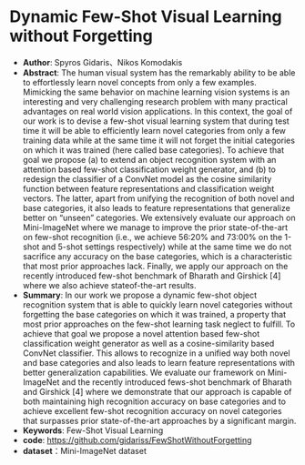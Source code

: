 # Dynamic Few-Shot Visual Learning without Forgetting
* **Author**: Spyros Gidaris、Nikos Komodakis
* **Abstract**: The human visual system has the remarkably ability to be able to effortlessly learn novel concepts from only a few examples. Mimicking the same behavior on machine learning vision systems is an interesting and very challenging research problem with many practical advantages on real world vision applications. In this context, the goal of our work is to devise a few-shot visual learning system that during test time it will be able to  efficiently learn novel categories from only a few training data while at the same time it will not forget the initial categories on which it was trained (here called base categories). To achieve that goal we propose (a) to extend an object recognition system with an attention based few-shot  classification weight generator, and (b) to redesign the classifier of a ConvNet model as the cosine similarity function between feature  representations and classification weight vectors. The latter, apart from unifying the recognition of both novel and base categories, it also leads to feature representations that generalize better on “unseen” categories. We extensively evaluate our approach on Mini-ImageNet where we manage to improve the prior state-of-the-art on few-shot recognition (i.e., we achieve 56:20% and 73:00% on the 1-shot and 5-shot settings respectively) while at the same time we do not sacrifice any accuracy on the base categories, which is a characteristic that most prior approaches lack. Finally, we apply our approach on the recently introduced few-shot benchmark of Bharath and Girshick [4] where we also achieve stateof-the-art results.
* **Summary**: In our work we propose a dynamic few-shot object recognition system that is able to quickly learn novel categories without forgetting the base categories on which it was trained, a property that most prior approaches on the few-shot learning task neglect to fulfill. To achieve that goal we propose a novel attention based few-shot classification weight generator as well as a cosine-similarity based ConvNet classifier. This allows to  recognize in a unified way both novel and base categories and also leads to learn feature representations with better generalization capabilities. We evaluate our framework on Mini-ImageNet and the recently introduced fews-shot benchmark of Bharath and Girshick [4] where we demonstrate that our approach is capable of both maintaining high recognition accuracy on base categories and to achieve excellent few-shot recognition accuracy on novel categories that surpasses prior state-of-the-art approaches by a significant margin.
* **Keywords**: Few-Shot Visual Learning
* **code**: https://github.com/gidariss/FewShotWithoutForgetting
* **dataset**：Mini-ImageNet dataset


